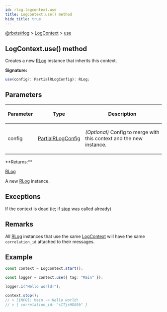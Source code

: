 ```yaml
---
id: rlog.logcontext.use
title: LogContext.use() method
hide_title: true
---
```


[@rbxts/rlog](./rlog.md) &gt; [LogContext](./rlog.logcontext.md) &gt; [use](./rlog.logcontext.use.md)

## LogContext.use() method

Creates a new [RLog](./rlog.rlog.md) instance that inherits this context.

**Signature:**

```typescript
use(config?: PartialRLogConfig): RLog;
```

## Parameters

<table><thead><tr><th>

Parameter


</th><th>

Type


</th><th>

Description


</th></tr></thead>
<tbody><tr><td>

config


</td><td>

[PartialRLogConfig](./rlog.partialrlogconfig.md)


</td><td>

_(Optional)_ Config to merge with this context and the new instance.


</td></tr>
</tbody></table>
**Returns:**

[RLog](./rlog.rlog.md)

A new [RLog](./rlog.rlog.md) instance.

## Exceptions

If the context is dead (ie; if [stop](./rlog.logcontext.stop.md) was called already)

## Remarks

All [RLog](./rlog.rlog.md) instances that use the same [LogContext](./rlog.logcontext.md) will have the same `correlation_id` attached to their messages.

## Example


```ts
const context = LogContext.start();

const logger = context.use({ tag: "Main" });

logger.i("Hello world!");

context.stop();
// > [INFO]: Main -> Hello world!
// > { correlation_id: "sITjsHD89b" }
```

